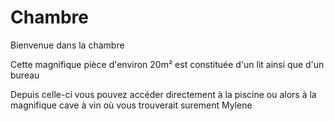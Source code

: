 # Chambre
Bienvenue dans la chambre

Cette magnifique pièce d'environ 20m² est constituée d'un lit ainsi que d'un bureau 

Depuis celle-ci vous pouvez accéder directement à la piscine ou alors à la magnifique cave à vin où vous trouverait surement Mylene 
